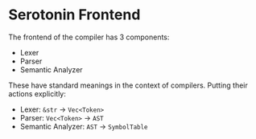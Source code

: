 # Serotonin Frontend

The frontend of the compiler has 3 components:

- Lexer
- Parser
- Semantic Analyzer

These have standard meanings in the context of compilers. Putting their actions explicitly:

- Lexer: `&str` -> `Vec<Token>`
- Parser: `Vec<Token>` -> `AST`
- Semantic Analyzer: `AST` -> `SymbolTable`
